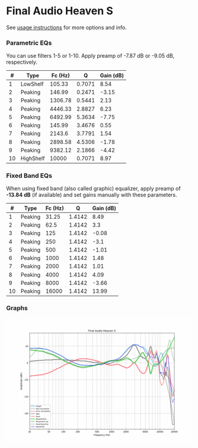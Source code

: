 # Final Audio Heaven S
See [usage instructions](https://github.com/jaakkopasanen/AutoEq#usage) for more options and info.

### Parametric EQs
You can use filters 1-5 or 1-10. Apply preamp of -7.87 dB or -9.05 dB, respectively.

|   # | Type      |   Fc (Hz) |      Q |   Gain (dB) |
|-----|-----------|-----------|--------|-------------|
|   1 | LowShelf  |    105.33 | 0.7071 |        8.54 |
|   2 | Peaking   |    146.99 | 0.2471 |       -3.15 |
|   3 | Peaking   |   1306.78 | 0.5441 |        2.13 |
|   4 | Peaking   |   4446.33 | 2.8827 |        6.23 |
|   5 | Peaking   |   6492.99 | 5.3634 |       -7.75 |
|   6 | Peaking   |    145.99 | 3.4676 |        0.55 |
|   7 | Peaking   |   2143.6  | 3.7791 |        1.54 |
|   8 | Peaking   |   2898.58 | 4.5306 |       -1.78 |
|   9 | Peaking   |   9382.12 | 2.1866 |       -4.42 |
|  10 | HighShelf |  10000    | 0.7071 |        8.97 |

### Fixed Band EQs
When using fixed band (also called graphic) equalizer, apply preamp of **-13.84 dB** (if available) and set gains manually with these parameters.

|   # | Type    |   Fc (Hz) |      Q |   Gain (dB) |
|-----|---------|-----------|--------|-------------|
|   1 | Peaking |     31.25 | 1.4142 |        8.49 |
|   2 | Peaking |     62.5  | 1.4142 |        3.3  |
|   3 | Peaking |    125    | 1.4142 |       -0.08 |
|   4 | Peaking |    250    | 1.4142 |       -3.1  |
|   5 | Peaking |    500    | 1.4142 |       -1.01 |
|   6 | Peaking |   1000    | 1.4142 |        1.48 |
|   7 | Peaking |   2000    | 1.4142 |        1.01 |
|   8 | Peaking |   4000    | 1.4142 |        4.09 |
|   9 | Peaking |   8000    | 1.4142 |       -3.66 |
|  10 | Peaking |  16000    | 1.4142 |       13.99 |

### Graphs
![](./Final%20Audio%20Heaven%20S.png)
